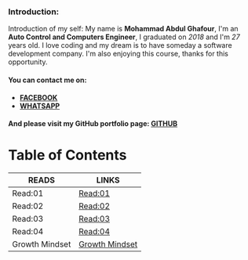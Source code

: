 
### Introduction:
Introduction of my self:
My name is **Mohammad Abdul Ghafour**, I'm an **Auto Control and Computers Engineer**, I graduated on *2018* and I'm *27* years old.
I love coding and my dream is to have someday a software development company.
I'm also enjoying this course, thanks for this opportunity.
#### You can contact me on:
* **[FACEBOOK](https://ar-ar.facebook.com/)**
* **[WHATSAPP](https://www.whatsapp.com/)**

#### And please visit my GitHub portfolio page: [GITHUB](https://github.com/Mohammad-Abdul-Ghafour)

# Table of Contents

READS | LINKS
--------- | ---------
Read:01 | [Read:01](https://mohammad-abdul-ghafour.github.io/reading-notes/Read:01)
Read:02 | [Read:02](https://mohammad-abdul-ghafour.github.io/reading-notes/Read:02)
Read:03 | [Read:03](https://mohammad-abdul-ghafour.github.io/reading-notes/Read:03)
Read:04 | [Read:04](https://mohammad-abdul-ghafour.github.io/reading-notes/Read:04)
Growth Mindset | [Growth Mindset](https://mohammad-abdul-ghafour.github.io/reading-notes/Growth-Mindset)
